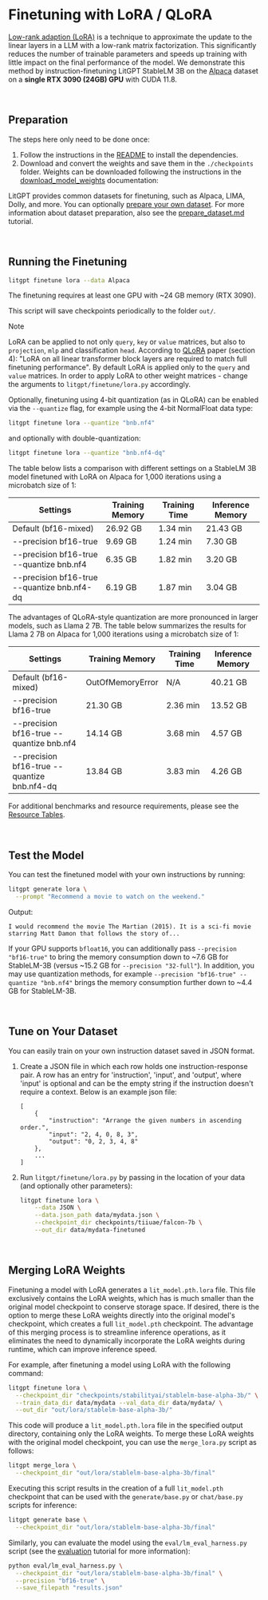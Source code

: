 # Finetuning with LoRA / QLoRA

[Low-rank adaption (LoRA)](https://arxiv.org/abs/2106.09685) is a technique to approximate the update to the linear layers in a LLM with a low-rank matrix factorization. This significantly reduces the number of trainable parameters and speeds up training with little impact on the final performance of the model.
We demonstrate this method by instruction-finetuning LitGPT StableLM 3B on the [Alpaca](https://github.com/tatsu-lab/stanford_alpaca) dataset on a **single RTX 3090 (24GB) GPU** with CUDA 11.8.

&nbsp;

## Preparation

The steps here only need to be done once:

1. Follow the instructions in the [README](../README.md) to install the dependencies.
2. Download and convert the weights and save them in the `./checkpoints` folder.
   Weights can be downloaded following the instructions in the [download_model_weights](download_model_weights.md) documentation:

LitGPT provides common datasets for finetuning, such as Alpaca, LIMA, Dolly, and more.
You can optionally [prepare your own dataset](#tune-on-your-dataset).
For more information about dataset preparation, also see the [prepare_dataset.md](./prepare_dataset.md) tutorial.

&nbsp;

## Running the Finetuning

```bash
litgpt finetune lora --data Alpaca
```

The finetuning requires at least one GPU with ~24 GB memory (RTX 3090).

This script will save checkpoints periodically to the folder `out/`.

> [!NOTE]
> LoRA can be applied to not only `query`, `key` or `value` matrices, but also to `projection`, `mlp` and classification `head`.
> According to [QLoRA](https://arxiv.org/abs/2305.14314) paper (section 4): "LoRA on all linear transformer block layers are required to match full finetuning performance".
> By default LoRA is applied only to the `query` and `value` matrices. In order to apply LoRA to other weight matrices - change the arguments to `litgpt/finetune/lora.py` accordingly.

Optionally, finetuning using 4-bit quantization (as in QLoRA) can be enabled via the `--quantize` flag, for example using the 4-bit NormalFloat data type:

```bash
litgpt finetune lora --quantize "bnb.nf4"
```

and optionally with double-quantization:

```bash
litgpt finetune lora --quantize "bnb.nf4-dq"
```

The table below lists a comparison with different settings on a StableLM 3B model finetuned with LoRA on Alpaca for 1,000 iterations using a microbatch size of 1:

| Settings                                    | Training Memory | Training Time |  Inference Memory |
|---------------------------------------------|-----------------|---------------|-------------------|
| Default (bf16-mixed)                        | 26.92 GB        | 1.34 min      | 21.43 GB          |
| --precision bf16-true                       | 9.69 GB         | 1.24 min      | 7.30 GB           |
| --precision bf16-true --quantize bnb.nf4    | 6.35 GB         | 1.82 min      | 3.20 GB           |
| --precision bf16-true --quantize bnb.nf4-dq | 6.19 GB         | 1.87 min      | 3.04 GB           |

The advantages of QLoRA-style quantization are more pronounced in larger models, such as Llama 2 7B. The table below summarizes the results for Llama 2 7B on Alpaca for 1,000 iterations using a microbatch size of 1:

| Settings                                    | Training Memory  | Training Time | Inference Memory |
|---------------------------------------------|------------------|---------------|------------------|
| Default (bf16-mixed)                        | OutOfMemoryError | N/A           | 40.21 GB         |
| --precision bf16-true                       | 21.30 GB         | 2.36 min      | 13.52 GB         |
| --precision bf16-true --quantize bnb.nf4    | 14.14 GB         | 3.68 min      | 4.57 GB          |
| --precision bf16-true --quantize bnb.nf4-dq | 13.84 GB         | 3.83 min      | 4.26 GB          |

For additional benchmarks and resource requirements, please see the [Resource Tables](resource-tables.md).

&nbsp;

## Test the Model

You can test the finetuned model with your own instructions by running:

```bash
litgpt generate lora \
  --prompt "Recommend a movie to watch on the weekend."
```

Output:

```text
I would recommend the movie The Martian (2015). It is a sci-fi movie starring Matt Damon that follows the story of...
```

If your GPU supports `bfloat16`, you can additionally pass `--precision "bf16-true"` to bring the memory consumption down to ~7.6 GB for StableLM-3B (versus ~15.2  GB for `--precision "32-full"`). In addition, you may use quantization methods, for example `--precision "bf16-true" --quantize "bnb.nf4"` brings the memory consumption further down to ~4.4 GB for StableLM-3B.

&nbsp;

## Tune on Your Dataset

You can easily train on your own instruction dataset saved in JSON format.

1. Create a JSON file in which each row holds one instruction-response pair.
   A row has an entry for 'instruction', 'input', and 'output', where 'input' is optional and can be
   the empty string if the instruction doesn't require a context. Below is an example json file:

    ```text
    [
        {
            "instruction": "Arrange the given numbers in ascending order.",
            "input": "2, 4, 0, 8, 3",
            "output": "0, 2, 3, 4, 8"
        },
        ...
    ]
    ```

2. Run `litgpt/finetune/lora.py` by passing in the location of your data (and optionally other parameters):

    ```bash
    litgpt finetune lora \
        --data JSON \
        --data.json_path data/mydata.json \
        --checkpoint_dir checkpoints/tiiuae/falcon-7b \
        --out_dir data/mydata-finetuned
    ```


&nbsp;

## Merging LoRA Weights

Finetuning a model with LoRA generates a `lit_model.pth.lora` file. This file exclusively contains the LoRA weights, which has is much smaller than the original model checkpoint to conserve storage space. If desired, there is the option to merge these LoRA weights directly into the original model's checkpoint, which creates a full `lit_model.pth` checkpoint. The advantage of this merging process is to streamline inference operations, as it eliminates the need to dynamically incorporate the LoRA weights during runtime, which can improve inference speed.

For example, after finetuning a model using LoRA with the following command:

```bash
litgpt finetune lora \
  --checkpoint_dir "checkpoints/stabilityai/stablelm-base-alpha-3b/" \
  --train_data_dir data/mydata --val_data_dir data/mydata/ \
  --out_dir "out/lora/stablelm-base-alpha-3b/"
```

This code will produce a `lit_model.pth.lora` file in the specified output directory, containing only the LoRA weights. To merge these LoRA weights with the original model checkpoint, you can use the `merge_lora.py` script as follows:

```bash
litgpt merge_lora \
  --checkpoint_dir "out/lora/stablelm-base-alpha-3b/final"
```

Executing this script results in the creation of a full `lit_model.pth` checkpoint that can be used with the `generate/base.py` or `chat/base.py` scripts for inference:

```bash
litgpt generate base \
  --checkpoint_dir "out/lora/stablelm-base-alpha-3b/final"
```

Similarly, you can evaluate the model using the `eval/lm_eval_harness.py` script (see the [evaluation](evaluation.md) tutorial for more information):

```bash
python eval/lm_eval_harness.py \
  --checkpoint_dir "out/lora/stablelm-base-alpha-3b/final" \
  --precision "bf16-true" \
  --save_filepath "results.json"
```
